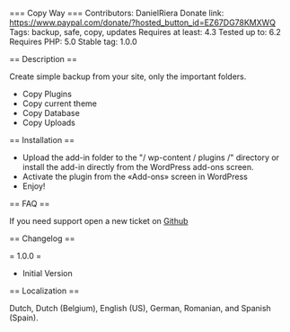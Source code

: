 === Copy Way ===
Contributors: DanielRiera
Donate link: https://www.paypal.com/donate/?hosted_button_id=EZ67DG78KMXWQ
Tags: backup, safe, copy, updates
Requires at least: 4.3
Tested up to: 6.2
Requires PHP: 5.0
Stable tag: 1.0.0
 
== Description ==

Create simple backup from your site, only the important folders.

- Copy Plugins
- Copy current theme
- Copy Database
- Copy Uploads 

== Installation ==

* Upload the add-in folder to the "/ wp-content / plugins /" directory or install the add-in directly from the WordPress add-ons screen.
* Activate the plugin from the «Add-ons» screen in WordPress
* Enjoy!
 
== FAQ ==

If you need support open a new ticket on [Github](https://github.com/DanielRiera/copy-way/issues)

 
== Changelog ==

= 1.0.0 =
- Initial Version

== Localization ==

Dutch, Dutch (Belgium), English (US), German, Romanian, and Spanish (Spain).
